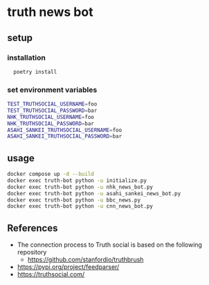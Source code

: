 # truth news bot

## setup

### installation
```bash
  poetry install
```

### set environment variables
``` bash
TEST_TRUTHSOCIAL_USERNAME=foo
TEST_TRUTHSOCIAL_PASSWORD=bar
NHK_TRUTHSOCIAL_USERNAME=foo
NHK_TRUTHSOCIAL_PASSWORD=bar
ASAHI_SANKEI_TRUTHSOCIAL_USERNAME=foo
ASAHI_SANKEI_TRUTHSOCIAL_PASSWORD=bar

```

## usage
```bash
docker compose up -d --build
docker exec truth-bot python -u initialize.py
docker exec truth-bot python -u nhk_news_bot.py
docker exec truth-bot python -u asahi_sankei_news_bot.py
docker exec truth-bot python -u bbc_news.py
docker exec truth-bot python -u cnn_news_bot.py
```


## References
- The connection process to Truth social is based on the following repository
  - https://github.com/stanfordio/truthbrush
- https://pypi.org/project/feedparser/
- https://truthsocial.com/
